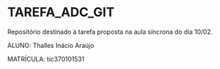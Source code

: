 # TAREFA_ADC_GIT
Repositório destinado à tarefa proposta na aula síncrona do dia 10/02.


ALUNO: Thalles Inácio Araújo


MATRÍCULA: tic370101531

